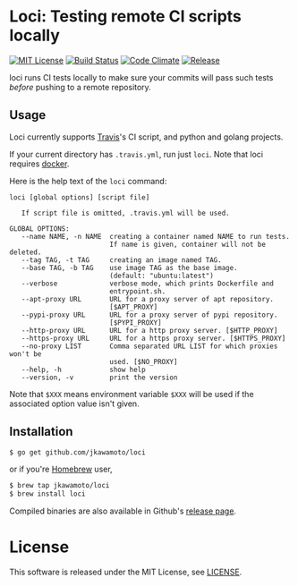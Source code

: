 # Loci: Testing remote CI scripts locally
[![MIT License](https://img.shields.io/badge/license-MIT-blue.svg?style=flat)](LICENSE)
[![Build Status](https://travis-ci.org/jkawamoto/loci.svg?branch=master)](https://travis-ci.org/jkawamoto/loci)
[![Code Climate](https://codeclimate.com/github/jkawamoto/loci/badges/gpa.svg)](https://codeclimate.com/github/jkawamoto/loci)
[![Release](https://img.shields.io/badge/release-0.3.0-brightgreen.svg)](https://github.com/jkawamoto/loci/releases/tag/v0.3.0)

loci runs CI tests locally to make sure your commits will pass such tests
*before* pushing to a remote repository.

## Usage
Loci currently supports [Travis](https://travis-ci.org/)'s CI script,
and python and golang projects.

If your current directory has `.travis.yml`, run just `loci`.
Note that loci requires [docker](https://www.docker.com/).

Here is the help text of the `loci` command:
~~~
loci [global options] [script file]

   If script file is omitted, .travis.yml will be used.

GLOBAL OPTIONS:
   --name NAME, -n NAME  creating a container named NAME to run tests.
                         If name is given, container will not be deleted.
   --tag TAG, -t TAG     creating an image named TAG.
   --base TAG, -b TAG    use image TAG as the base image.
                         (default: "ubuntu:latest")
   --verbose             verbose mode, which prints Dockerfile and
                         entrypoint.sh.
   --apt-proxy URL       URL for a proxy server of apt repository.
                         [$APT_PROXY]
   --pypi-proxy URL      URL for a proxy server of pypi repository.
                         [$PYPI_PROXY]
   --http-proxy URL      URL for a http proxy server. [$HTTP_PROXY]
   --https-proxy URL     URL for a https proxy server. [$HTTPS_PROXY]
   --no-proxy LIST       Comma separated URL LIST for which proxies won't be
                         used. [$NO_PROXY]
   --help, -h            show help
   --version, -v         print the version
~~~

Note that `$XXX` means environment variable `$XXX` will be used
if the associated option value isn't given.


## Installation
```sh
$ go get github.com/jkawamoto/loci
```
or if you're [Homebrew](http://brew.sh/) user,

```sh
$ brew tap jkawamoto/loci
$ brew install loci
```

Compiled binaries are also available in
Github's [release page](https://github.com/jkawamoto/loci/releases).


# License
This software is released under the MIT License, see [LICENSE](LICENSE).
